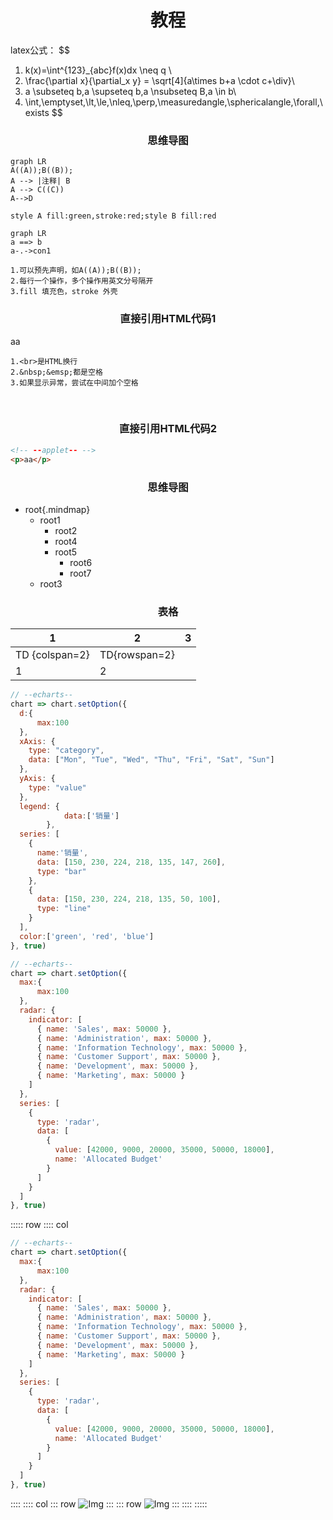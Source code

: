<style>
h1,h3{
    text-align:center
}
</style>

# 教程
latex公式：
$$
 1. k(x)=\int^{123}_{abc}f(x)dx \neq q \\
 2. \frac{\partial x}{\partial_x y} = \sqrt[4]{a\times b+a \cdot c+\div}\\
 3. a \subseteq b,a \supseteq b,a \nsubseteq B,a \in b\\
 4. \int,\emptyset,\lt,\le,\nleq,\perp,\measuredangle,\sphericalangle,\forall,\exists
$$

### 思维导图
```mermaid
graph LR
A((A));B((B));
A --> |注释| B
A --> C((C))
A-->D

style A fill:green,stroke:red;style B fill:red
```
```mermaid
graph LR
a ==> b
a-.->con1
```
```text
1.可以预先声明，如A((A));B((B));
2.每行一个操作，多个操作用英文分号隔开
3.fill 填充色，stroke 外壳
```

### 直接引用HTML代码1
<a>aa</a>   

```text
1.<br>是HTML换行
2.&nbsp;&emsp;都是空格
3.如果显示异常，尝试在中间加个空格
```
<br>

### 直接引用HTML代码2
```html
<!-- --applet-- -->
<p>aa</p>
```
### 思维导图
+ root{.mindmap}
    + root1
        + root2
        + root4
        + root5
            + root6
            + root7
    + root3
### 表格
| 1 | 2 | 3 |
| -- | -- | -- |
| TD {colspan=2}| TD{rowspan=2} |
|1|2|

```js
// --echarts-- 
chart => chart.setOption({
  d:{
      max:100
  },
  xAxis: {
    type: "category",
    data: ["Mon", "Tue", "Wed", "Thu", "Fri", "Sat", "Sun"]
  },
  yAxis: {
    type: "value"
  },
  legend: {
            data:['销量']
        },
  series: [
    {
      name:'销量',
      data: [150, 230, 224, 218, 135, 147, 260],
      type: "bar"
    },
    {
      data: [150, 230, 224, 218, 135, 50, 100],
      type: "line"
    }
  ],
  color:['green', 'red', 'blue']
}, true)

```

```js
// --echarts-- 
chart => chart.setOption({
  max:{
      max:100
  },
  radar: {
    indicator: [
      { name: 'Sales', max: 50000 },
      { name: 'Administration', max: 50000 },
      { name: 'Information Technology', max: 50000 },
      { name: 'Customer Support', max: 50000 },
      { name: 'Development', max: 50000 },
      { name: 'Marketing', max: 50000 }
    ]
  },
  series: [
    {
      type: 'radar',
      data: [
        {
          value: [42000, 9000, 20000, 35000, 50000, 18000],
          name: 'Allocated Budget'
        }
      ]
    }
  ]
}, true)
```

::::: row 
:::: col 
```js
// --echarts-- 
chart => chart.setOption({
  max:{
      max:100
  },
  radar: {
    indicator: [
      { name: 'Sales', max: 50000 },
      { name: 'Administration', max: 50000 },
      { name: 'Information Technology', max: 50000 },
      { name: 'Customer Support', max: 50000 },
      { name: 'Development', max: 50000 },
      { name: 'Marketing', max: 50000 }
    ]
  },
  series: [
    {
      type: 'radar',
      data: [
        {
          value: [42000, 9000, 20000, 35000, 50000, 18000],
          name: 'Allocated Budget'
        }
      ]
    }
  ]
}, true)
```
:::: 
:::: col 
::: row
![Img](./.FILES/高级.md/img-20221004164642.png)
:::
::: row
![Img](./.FILES/高级.md/img-20221004164642.png)
:::
:::: 
:::::
